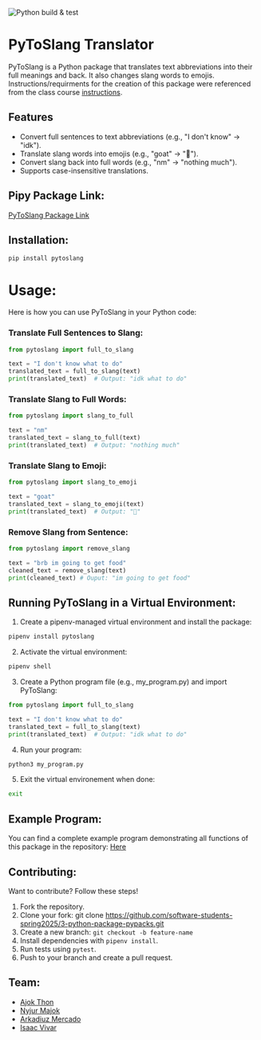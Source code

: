 ![Python build & test](https://github.com/software-students-spring2025/3-python-package-pypacks/actions/workflows/build.yaml/badge.svg)

# PyToSlang Translator

PyToSlang is a Python package that translates text abbreviations into their full meanings and back. It also changes slang words to emojis. Instructions/requirments for the creation of this package were referenced from the class course [instructions](./instructions.md).

## Features

- Convert full sentences to text abbreviations (e.g., "I don't know" → "idk").
- Translate slang words into emojis (e.g., "goat" → "🐐").
- Convert slang back into full words (e.g., "nm" → "nothing much").
- Supports case-insensitive translations.

## Pipy Package Link:

[PyToSlang Package Link](https://pypi.org/project/pytoslang/1.0.1/)

## Installation:
``pip install pytoslang ``

# Usage:

Here is how you can use PyToSlang in your Python code:

### Translate Full Sentences to Slang:

```python
from pytoslang import full_to_slang

text = "I don't know what to do"
translated_text = full_to_slang(text)
print(translated_text)  # Output: "idk what to do" 
```

### Translate Slang to Full Words:

```python
from pytoslang import slang_to_full

text = "nm"
translated_text = slang_to_full(text)
print(translated_text)  # Output: "nothing much"
```

### Translate Slang to Emoji:

```python
from pytoslang import slang_to_emoji

text = "goat"
translated_text = slang_to_emoji(text)
print(translated_text)  # Output: "🐐"
```

### Remove Slang from Sentence:

```python
from pytoslang import remove_slang

text = "brb im going to get food"
cleaned_text = remove_slang(text)
print(cleaned_text) # Ouput: "im going to get food"
```

## Running PyToSlang in a Virtual Environment:

1. Create a pipenv-managed virtual environment and install the package:

```sh
pipenv install pytoslang
```

2. Activate the virtual environment:

```sh
pipenv shell
```

3. Create a Python program file (e.g., my_program.py) and import PyToSlang:

```python
from pytoslang import full_to_slang

text = "I don't know what to do"
translated_text = full_to_slang(text)
print(translated_text)  # Output: "idk what to do"
```

4. Run your program:

```sh
python3 my_program.py
```

5. Exit the virtual environement when done:

```sh
exit
```

## Example Program:

You can find a complete example program demonstrating all functions of this package in the repository: [Here](https://github.com/software-students-spring2025/3-python-package-pypacks/blob/main/src/pytoslang/example_functions.py)

## Contributing:

Want to contribute? Follow these steps!

1. Fork the repository.
2. Clone your fork: git clone https://github.com/software-students-spring2025/3-python-package-pypacks.git
3. Create a new branch: ``git checkout -b feature-name``
4. Install dependencies with ``pipenv install``.
5. Run tests using ``pytest``.
6. Push to your branch and create a pull request.

## Team:

- [Ajok Thon](https://github.com/ajokt123)
- [Nyjur Majok](https://github.com/nyjur1)
- [Arkadiuz Mercado](https://github.com/ArionM27)
- [Isaac Vivar](https://github.com/isaacv3)
